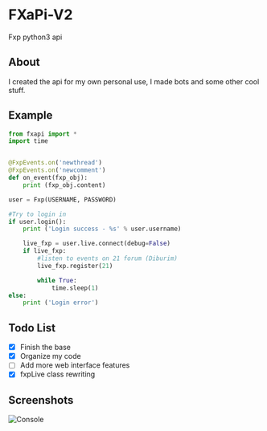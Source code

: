 # FXaPi-V2
Fxp python3 api

## About
I created the api for my own personal use, I made bots and some other cool stuff.

## Example
```python
from fxapi import *
import time


@FxpEvents.on('newthread')
@FxpEvents.on('newcomment')
def on_event(fxp_obj):
	print (fxp_obj.content)

user = Fxp(USERNAME, PASSWORD)

#Try to login in
if user.login():
	print ('Login success - %s' % user.username)

	live_fxp = user.live.connect(debug=False)
	if live_fxp:
		#listen to events on 21 forum (Diburim)
		live_fxp.register(21)

		while True:
			time.sleep(1)
else:
	print ('Login error')
```

## Todo List
- [x] Finish the base
- [X] Organize my code
- [ ] Add more web interface features
- [X] fxpLive class rewriting

## Screenshots
![Console](https://image.prntscr.com/image/_ZhGSXDmTPquViv0wQOgUA.png)